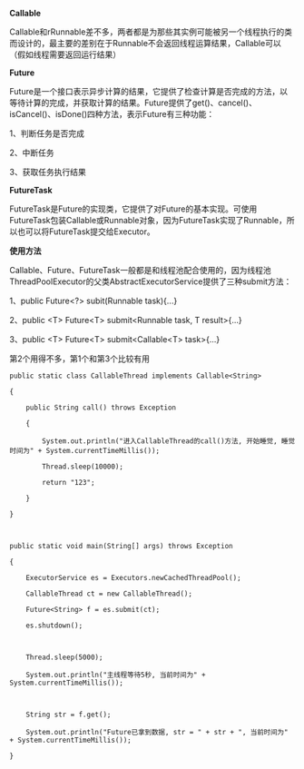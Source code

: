 **Callable**

Callable和rRunnable差不多，两者都是为那些其实例可能被另一个线程执行的类而设计的，最主要的差别在于Runnable不会返回线程运算结果，Callable可以（假如线程需要返回运行结果）

**Future**

Future是一个接口表示异步计算的结果，它提供了检查计算是否完成的方法，以等待计算的完成，并获取计算的结果。Future提供了get\(\)、cancel\(\)、isCancel\(\)、isDone\(\)四种方法，表示Future有三种功能：

1、判断任务是否完成

2、中断任务

3、获取任务执行结果

**FutureTask**

FutureTask是Future的实现类，它提供了对Future的基本实现。可使用FutureTask包装Callable或Runnable对象，因为FutureTask实现了Runnable，所以也可以将FutureTask提交给Executor。

**使用方法**

Callable、Future、FutureTask一般都是和线程池配合使用的，因为线程池ThreadPoolExecutor的父类AbstractExecutorService提供了三种submit方法：

1、public Future&lt;?&gt; subit\(Runnable task\){...}

2、public &lt;T&gt; Future&lt;T&gt; submit&lt;Runnable task, T result&gt;{...}

3、public &lt;T&gt; Future&lt;T&gt; submit&lt;Callable&lt;T&gt; task&gt;{...}

第2个用得不多，第1个和第3个比较有用

  
`public static class CallableThread implements Callable<String>`

`{`

`    public String call() throws Exception`

`    {`

`        System.out.println("进入CallableThread的call()方法, 开始睡觉, 睡觉时间为" + System.currentTimeMillis());`

`        Thread.sleep(10000);`

`        return "123";`

`    }`

`}`

`    `

`public static void main(String[] args) throws Exception`

`{`

`    ExecutorService es = Executors.newCachedThreadPool();`

`    CallableThread ct = new CallableThread();`

`    Future<String> f = es.submit(ct);`

`    es.shutdown();`

`        `

`    Thread.sleep(5000);`

`    System.out.println("主线程等待5秒, 当前时间为" + System.currentTimeMillis());`

`        `

`    String str = f.get();`

`    System.out.println("Future已拿到数据, str = " + str + ", 当前时间为" + System.currentTimeMillis());`

`}`

